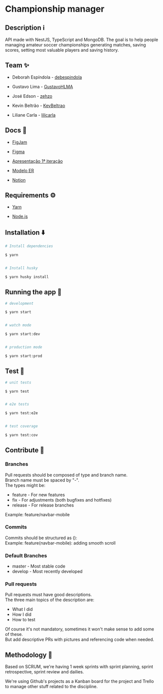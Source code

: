 
# Championship manager

## Description ℹ️

API made with NestJS, TypeScript and MongoDB. The goal is to help people managing amateur soccer championships generating matches, saving scores, setting most valuable players and saving history.

## Team ✨

- Deborah Espíndola - [debespindola](https://github.com/debespindola)

- Gustavo Lima - [GustavoHLMA](https://github.com/GustavoHLMA)

- José Edson - [zehzo](https://github.com/zehzo)

- Kevin Beltrão - [KevBeltrao](https://github.com/KevBeltrao)

- Liliane Carla - [lilicarla](https://github.com/lilicarla)

  

## Docs 📄

- [FigJam](https://www.figma.com/file/NWOAZkxsBqd6wczWCMSAOP/Engenharia-de-Software?node-id=0%3A1)

- [Figma](https://www.figma.com/file/j2VInCxyhtgkXQpdJRzr6z/App-Peladas?node-id=0%3A1)
- [Apresentação 1ª iteração](https://docs.google.com/presentation/d/18Q6ENGWPCqZM74-Vfw8abl4ybFOzsjsmEScZczi0FyY/edit#slide=id.gfa0a2cd056_0_0)

- [Modelo ER](https://drive.google.com/drive/folders/1f49zsbrTqMNep6IGWR1rWUsVmTQrqBdF?usp=sharing)

- [Notion](https://gelada.notion.site/966a1192d1ad4e09a915decd21a371ea?v=c5d49554efde452e8ba1aab865f58c1b)
  

## Requirements ⚙️

- [Yarn](https://yarnpkg.com/)

- [Node.js](https://nodejs.org/en/)

## Installation ⬇️

```bash
# Install dependencies

$ yarn


# Install husky

$ yarn husky install

```

  

## Running the app 🏃

  

  

```bash
# development

$ yarn start


# watch mode

$ yarn start:dev


# production mode

$ yarn start:prod

```

  

  

## Test 🧪
```bash
# unit tests

$ yarn test


# e2e tests

$ yarn test:e2e


# test coverage

$ yarn test:cov

```

## Contribute 🤝
### Branches
Pull requests should be composed of type and branch name.\
Branch name must be spaced by "-".\
The types might be:
- feature - For new features
- fix - For adjustments (both bugfixes and hotfixes)
- release - For release branches

Example: feature/navbar-mobile

### Commits
Commits should be structured as <type>(<branch-name>): <commit description>\
Example: feature(navbar-mobile): adding smooth scroll

### Default Branches
- master - Most stable code
- develop - Most recently developed

### Pull requests
Pull requests must have good descriptions.\
The three main topics of the description are:
- What I did
- How I did
- How to test

Of course it's not mandatory, sometimes it won't make sense to add some of these.\
But add descriptive PRs with pictures and referencing code when needed.

## Methodology 🚀
Based on SCRUM, we're having 1 week sprints with sprint planning, sprint retrospective, sprint review and dailies.

We're using Github's projects as a Kanban board for the project and Trello to manage other stuff related to the discipline.
